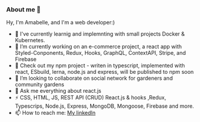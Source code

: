 ### About me 👋

Hy, I'm Amabelle, and I'm a web developer:) 


- 🔭 I've currently learnig and implemnting with small projects Docker & Kubernetes.
- 🌱 I’m currently working on an e-commerce project, a react app with Styled-Conponents, Redux, Hooks, GraphQL, ContextAPI, Stripe, and Firebase
- 🔭 Check out my npm project - writen in typescript, implemented with react, ESbuild, lerna, node.js and express, will be published to npm soon
- 👯 I’m looking to collaborate on social network for gardeners and community gardens
- 💬 Ask me everything about react.js
- ⚡ CSS, HTML, JS, REST API (CRUD) React.js & hooks ,Redux, Typescrips, Node.js, Express, MongoDB, Mongoose, Firebase and more.
- 📫 How to reach me: [My linkedIn](https://www.linkedin.com/in/amabelle-trachtenberg/)

<!--
**amabelleS/amabelleS** is a ✨ _special_ ✨ repository because its `README.md` (this file) appears on your GitHub profile.

Here are some ideas to get you started:

- 🔭 I’m currently working on my protfolio
- 🌱 I’m currently learning typescript
- 👯 I’m looking to collaborate on ...
- 🤔 I’m looking for help with ...
- 💬 Ask me about react
- 📫 How to reach me: ...
- 😄 Pronouns: ...
- ⚡ Fun fact: ...
-->
